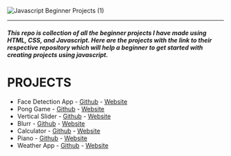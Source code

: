 ![Javascript Beginner Projects (1)](https://user-images.githubusercontent.com/78898621/188304338-223718bd-16d5-4c15-b3ad-037efa9e1834.png)
***
##### **This repo is collection of all the beginner projects I have made using HTML, CSS, and Javascript. Here are the projects with the link to their respective repository which will help a beginner to get started with creating projects using javascript.**

# PROJECTS
* Face Detection App - [Github](https://github.com/Saksham-Gupta-30/Face-Detection-App) - [Website](https://face-d.netlify.app)
* Pong Game - [Github](https://github.com/Saksham-Gupta-30/Pong-Game) - [Website](https://saksham-gupta-30.github.io/Pong-Game/)
* Vertical Slider - [Github](https://github.com/Saksham-Gupta-30/Vertical-Slider) - [Website](https://saksham-gupta-30.github.io/Vertical-Slider/)
* Blurr - [Github](https://github.com/Saksham-Gupta-30/Blurr) - [Website](https://saksham-gupta-30.github.io/Blurr/)
* Calculator - [Github](https://github.com/Saksham-Gupta-30/Calculator) - [Website](https://saksham-gupta-30.github.io/Calculator/)
* Piano - [Github](https://github.com/Saksham-Gupta-30/Piano) - [Website](https://saksham-gupta-30.github.io/Piano/)
* Weather App - [Github](https://github.com/Saksham-Gupta-30/Weather-App) - [Website](https://saksham-gupta-30.github.io/Weather-App/)
